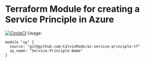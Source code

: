 # Terraform Module for creating a Service Principle in Azure

[![CircleCI](https://circleci.com/gh/CalvinRodo/terraform-azurerm-service-principle.svg?style=svg)](https://circleci.com/gh/CalvinRodo/terraform-azurerm-service-principle)
Usage: 

```hcl
module "sp" { 
  source: "git@github.com:CalvinRodo/az-service-principle-tf"
  sp_name: "Service-Principle-Name"
}
```
